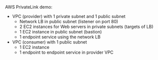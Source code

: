 AWS PrivateLink demo:

- VPC (provider) with 1 private subnet and 1 public subnet
  - Network LB in public subnet (listener on port 80)
  - 2 EC2 instances for Web servers in private subnets (targets of LB)
  - 1 EC2 instance in public subnet (bastion)
  - 1 endpoint service using the network LB
- VPC (consumer) with 1 public subnet
  - 1 EC2 instance
  - 1 endpoint to endpoint service in provider VPC
